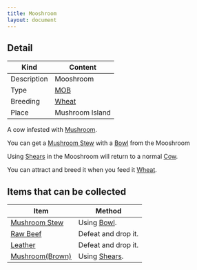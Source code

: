 ```yaml
---
title: Mooshroom
layout: document
---
```

## Detail

|Kind|Content|
|---|---|
|Description|Mooshroom|
|Type|[MOB](MOB)|
|Breeding|[Wheat](Wheat)|
|Place|Mushroom Island|

A cow infested with [Mushroom](Mushroom(Brown)).

You can get a [Mushroom Stew](Mushroom_Stew) with a [Bowl](Bowl) from the Mooshroom

Using [Shears](Shears) in the Mooshroom will return to a normal [Cow](Cow).

You can attract and breed it when you feed it [Wheat](Wheat).

## Items that can be collected

|Item|Method|
|---|---|
|[Mushroom Stew](Mushroom_Stew)|Using [Bowl](Bowl).|
|[Raw Beef](Raw_Beef)|Defeat and drop it.|
|[Leather](Leather)|Defeat and drop it.|
|[Mushroom(Brown)](Mushroom(Brown))|Using [Shears](Shears).|
